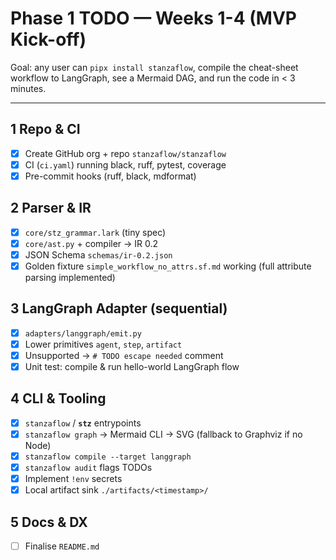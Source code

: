 # Phase 1 TODO — Weeks 1-4  (MVP Kick-off)

Goal: any user can `pipx install stanzaflow`, compile the cheat-sheet
workflow to LangGraph, see a Mermaid DAG, and run the code in < 3 minutes.

---

## 1 Repo & CI
- [x] Create GitHub org + repo `stanzaflow/stanzaflow`
- [x] CI (`ci.yaml`) running black, ruff, pytest, coverage
- [x] Pre-commit hooks (ruff, black, mdformat)

## 2 Parser & IR
- [x] `core/stz_grammar.lark` (tiny spec)
- [x] `core/ast.py` + compiler → IR 0.2
- [x] JSON Schema `schemas/ir-0.2.json`
- [x] Golden fixture `simple_workflow_no_attrs.sf.md` working (full attribute parsing implemented)

## 3 LangGraph Adapter (sequential)
- [x] `adapters/langgraph/emit.py`
- [x] Lower primitives `agent`, `step`, `artifact`
- [x] Unsupported → `# TODO escape needed` comment
- [x] Unit test: compile & run hello-world LangGraph flow

## 4 CLI & Tooling
- [x] `stanzaflow` / **`stz`** entrypoints
- [x] `stanzaflow graph` → Mermaid CLI → SVG (fallback to Graphviz if no Node)
- [x] `stanzaflow compile --target langgraph`
- [x] `stanzaflow audit` flags TODOs
- [x] Implement `!env` secrets
- [x] Local artifact sink `./artifacts/<timestamp>/`

## 5 Docs & DX
- [ ] Finalise `README.md`